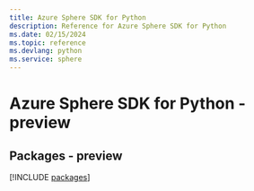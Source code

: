 ```yaml
---
title: Azure Sphere SDK for Python
description: Reference for Azure Sphere SDK for Python
ms.date: 02/15/2024
ms.topic: reference
ms.devlang: python
ms.service: sphere
---
```

# Azure Sphere SDK for Python - preview
## Packages - preview
[!INCLUDE [packages](sphere-index.md)]